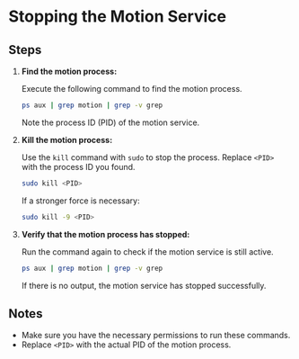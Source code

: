 # Stopping the Motion Service

## Steps

1. **Find the motion process:**
   
   Execute the following command to find the motion process.
   ```bash
   ps aux | grep motion | grep -v grep
   ```
   
   Note the process ID (PID) of the motion service.

2. **Kill the motion process:**

   Use the `kill` command with `sudo` to stop the process. Replace `<PID>` with the process ID you found.
   ```bash
   sudo kill <PID>
   ```
   
   If a stronger force is necessary:
   ```bash
   sudo kill -9 <PID>
   ```
   
3. **Verify that the motion process has stopped:**

   Run the command again to check if the motion service is still active.
   ```bash
   ps aux | grep motion | grep -v grep
   ```

   If there is no output, the motion service has stopped successfully.

## Notes
- Make sure you have the necessary permissions to run these commands.
- Replace `<PID>` with the actual PID of the motion process.

